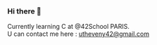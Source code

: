 ### Hi there 👋

Currently learning C at @42School PARIS.</br>
U can contact me here : utheveny42@gmail.com
